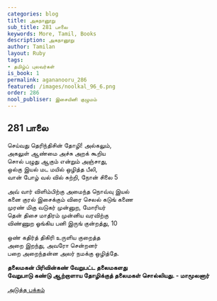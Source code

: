 ```yaml
---
categories: blog
title: அகநானூறு
sub_title: 281 பாலை
keywords: More, Tamil, Books
description: அகநானூறு
author: Tamilan
layout: Ruby
tags:
- தமிழ்ப் புலவர்கள்
is_book: 1
permalink: agananooru_286
featured: /images/noolkal_96_6.png
order: 286
nool_publiser: இசையினி குழுமம்
---
```



## 281 பாலை

செய்வது தெரிந்திசின் தோழி! அல்கலும்,  
அகலுள் ஆண்மை அச்சு அறக் கூறிய  
சொல் பழுது ஆகும் என்றும் அஞ்சாது,  
ஒல்கு இயல் மட மயில் ஒழித்த பீலி,  
வான் போழ் வல் வில் சுற்றி, நோன் சிலை 5

அவ் வார் விளிம்பிற்கு அமைந்த நொவ்வு இயல்  
கனை குரல் இசைக்கும் விரை செலல் கடுங் கணை  
முரண் மிகு வடுகர் முன்னுற, மோரியர்  
தென் திசை மாதிரம் முன்னிய வரவிற்கு  
விண்ணுற ஓங்கிய பனி இருங் குன்றத்து, 10

ஒண் கதிர்த் திகிரி உருளிய குறைத்த  
அறை இறந்து, அவரோ சென்றனர்  
பறை அறைந்தன்ன அலர் நமக்கு ஒழித்தே.

**தலைமகன் பிரிவின்கண் வேறுபட்ட தலைமகளது  
வேறுபாடு கண்டு ஆற்றாளாய தோழிக்குத் தலைமகள் சொல்லியது. - மாமூலனார்**

[அடுத்த பக்கம்](agananooru_287)